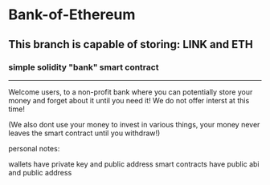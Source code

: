 # Bank-of-Ethereum

## This branch is capable of storing: **LINK** and **ETH**
### simple solidity "bank" smart contract

---

Welcome users, to a non-profit bank where you can potentially store your money and forget about it until you need it! 
We do not offer interst at this time!

(We also dont use your money to invest in various things, your money never leaves the smart contract until you withdraw!)




personal notes: 

wallets have private key and public address
smart contracts have public abi and public address